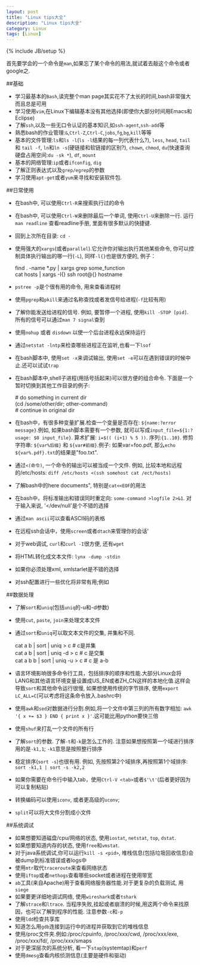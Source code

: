 ```yaml
---
layout: post
title: "Linux tips大全"
description: "Linux tips大全"
category: Linux
tags: [Linux]
---
```

{% include JB/setup %}

首先要学会的一个命令是`man`,如果忘了某个命令的用法,就试着去敲这个命令或者google之.

##基础

* 学习最基本的`Bash`,读完整个man page其实花不了太长的时间,bash非常强大而且总是可用
* 学习使用`vim`,在Linux下编辑基本没有其他选择(即使你大部分时间用Emacs和Eclipse)
* 了解`ssh`,以及一些无口令认证的基本知识,如`ssh-agent`,`ssh-add`等
* 熟悉bash的作业管理:`&`,`Ctrl-Z`,`Ctrl-C`,`jobs`,`fg`,`bg`,`kill`等等
* 基本的文件管理:`ls`和`ls -l`(`ls -l`结果的每一列代表什么?), `less`, `head`, `tail` 和 `tail -f`, `ln`和`ln -s`(硬链接和软链接的区别?), `chown`, `chmod`, `du`(快速查询硬盘占用空间:`du -sk *`), `df`, `mount`
* 基本的网络管理:`ip`或者`ifconfig`, `dig`
* 了解正则表达式以及`grep/egrep`的参数
* 学习使用`apt-get`或者`yum`来寻找和安装软件包.

##日常使用

* 在bash中, 可以使用`Ctrl-R`来搜索执行过的命令
* 在bash中, 可以使用`Ctrl-W`来删除最后一个单词, 使用`Ctrl-U`来删除一行. 运行`man readline` 查看readline手册, 里面有很多默认的快捷键. 
* 回到上次所在目录: `cd -`
* 使用强大的`xargs`(或者`parallel`).它允许你对输出执行其他某些命令, 你可以控制具体执行输出的哪一行(`-L`), 同样`-l{}`也是很方便的, 例子：

	find . -name \*.py | xargs grep some_function  
	cat hosts | xargs -I{} ssh root@{} hostname

* `pstree -p`是个很有用的命令, 用来查看进程树
* 使用`pgrep`和`pkill`来通过名称查找或者发信号给进程(`-f`比较有用)
* 了解你能发送给进程的信号. 例如, 要暂停一个进程, 使用`kill -STOP [pid]`. 所有的信号可以通过`man 7 signal`查到
* 使用`nohup` 或者 `disdown` 以使一个后台进程永远保持运行
* 通过`netstat -lntp`来检查哪些进程正在监听,也看一下`lsof`
* 在bash脚本中, 使用`set -x`来调试输出, 使用`set -e`可以在遇到错误的时候中止.还可以试试`trap`
* 在bash脚本中,shell子进程(用括号括起来)可以很方便的组合命令. 下面是一个暂时切换到其他工作目录的例子:

	\# do something in current dir  
	(cd /some/other/dir; other-command)  
	\# continue in original dir  

* 在bash中，有很多种变量扩展.检查一个变量是否存在: `${name:?error message}`.例如, 如果bash脚本需要有一个参数, 就可以写成`input_file=${1:?usage: $0 input_file}`. 算术扩展: `i=$(( (i+1) % 5 ))`. 序列:`{1..10}`. 修剪字符串: `${var%后缀}` 和 `${var#前缀}`.例子: 如果var=foo.pdf, 那么`echo ${var%.pdf}.txt`的结果是"foo.txt".
* 通过`<(命令)`, 一个命令的输出可以被当成一个文件. 例如, 比较本地和远程的/etc/hosts: `diff /etc/hosts <(ssh somehost cat /ect/hosts)`
* 了解bash中的here documents", 特别是`cat<<EOF`的用法
* 在bash中，将标准输出和错误同时重定向: `some-command >logfile 2>&1`. 对于输入来说, '</dev/null'是个不错的选择
* 通过`man ascii`可以查看ASCII码的表格
* 在远程ssh会话中，使用`screen`或者`dtach`来管理你的会话'
* 对于web调试, `curl`和`curl -I`很方便, 还有`wget`
* 将HTML转化成文本文件: `lynx -dump -stdin`
* 如果你必须处理xml, xmlstarlet是不错的选择
* 对ssh配置进行一些优化将非常有用;例如

##数据处理

* 了解`sort`和`uniq`(包括`uniq`的-u和-d参数)
* 使用`cut`, `paste`, `join`来处理文本文件
* 通过`sort`和`uniq`可以取文本文件的交集, 并集和不同.

	cat a b | sort | uniq > c   # c是并集  	
	cat a b | sort | uniq -d > c   # c 是交集  
	cat a b b | sort | uniq -u > c   # c 是 a-b

* 语言环境影响很多命令行工具，包括排序的顺序和性能.大部分Linux会将LANG和其他语言环境变量设置成US_EN或者ZH_CN这样的本地化值.这样会导致`sort`和其他命令运行很慢, 如果想使用传统的字节排序, 使用`export LC_ALL=C`(可以考虑将这条命令放入.bashrc中)
* 使用`awk`和`sed`对数据进行分割.例如,将一个文件中第三列的所有数字相加: `awk '{ x += $3 } END { print x }'`.这可能比用python要快三倍
* 使用`shuf`来打乱一个文件的所有行
* 了解`sort`的参数. 了解`-t`和`-k`是怎么工作的. 注意如果想按照第一个域进行排序用的是`-k1,1`; `-k1`意思是按照整行排序
* 稳定排序(`sort -s`)也很有用. 例如, 先按照第2个域排序,再按照第1个域排序: `sort -k1,1 | sort -s -k2,2`
* 如果你需要在命令行中输入tab，使用`Ctrl-V <tab>`或者`$'\t'`(后者更好因为可以复制粘贴)
* 转换编码可以使用`iconv`, 或者更高级的`uconv`;
* `split`可以将大文件分割成小文件

##系统调试

* 如果想要知道磁盘/cpu/网络的状态, 使用`iostat`, `netstat`, `top`, `dstat`. 
* 如果想要知道内存的状态, 使用`free`和`vmstat`.
* 对于java系统调试,你可以运行`kill -s <pid>`, 堆栈信息(包括垃圾回收信息)会被dump到标准错误或者logs中
* 使用`mtr`取代`traceroute`来查看网络状态
* 使用`iftop`或者`nethogs`查看哪些socket或者进程在使用带宽
* `ab`工具(来自Apache)用于查看网络服务器性能.对于更复杂的负载测试, 用`siege`
* 如果要更详细地调试网络, 使用`wireshark`或者`tshark`
* 了解`strace`和`ltrace`. 当程序失败,挂起或者崩溃的时候,用这两个命令来找原因，也可以了解到程序的性能. 注意参数`-c`和`-p`
* 使用`ldd`检查共享库
* 知道怎么用`gdb`连接到运行中的进程并获取到它的堆栈信息
* 使用/proc文件夹.例如:/proc/cpuinfo, /proc/xxx/cwd, /proc/xxx/exe, /proc/xxx/fd/, /proc/xxx/smaps
* 对于更深层次的系统分析, 看一下`stap`(systemtap)和`perf`
* 使用`dmesg`查看内核侦测信息(主要是硬件和驱动)






























